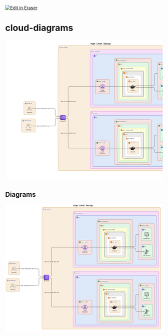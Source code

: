 <p><a target="_blank" href="https://app.eraser.io/workspace/AHK4kzYPznjQ6XuurLve" id="edit-in-eraser-github-link"><img alt="Edit in Eraser" src="https://firebasestorage.googleapis.com/v0/b/second-petal-295822.appspot.com/o/images%2Fgithub%2FOpen%20in%20Eraser.svg?alt=media&amp;token=968381c8-a7e7-472a-8ed6-4a6626da5501"></a></p>

# cloud-diagrams


![High Level Design](/.eraser/AHK4kzYPznjQ6XuurLve___8fReTOtsHZNoMLvnAgv5SeoxHLl2___---figure---nrnUMTazjyIY7ArWk6wpz---figure---3OC7zU67oHlWIBwBlqOiJg.png "High Level Design")




<!-- eraser-additional-content -->
## Diagrams
<!-- eraser-additional-files -->
<a href="/README-High Level Design-1.eraserdiagram" data-element-id="u2n1pS2jmZiciWu3K8aVm"><img src="/.eraser/AHK4kzYPznjQ6XuurLve___8fReTOtsHZNoMLvnAgv5SeoxHLl2___---diagram----56b1ecbbed7d1a34ecf1e57e548eb4af-High-Level-Design.png" alt="" data-element-id="u2n1pS2jmZiciWu3K8aVm" /></a>
<!-- end-eraser-additional-files -->
<!-- end-eraser-additional-content -->
<!--- Eraser file: https://app.eraser.io/workspace/AHK4kzYPznjQ6XuurLve --->